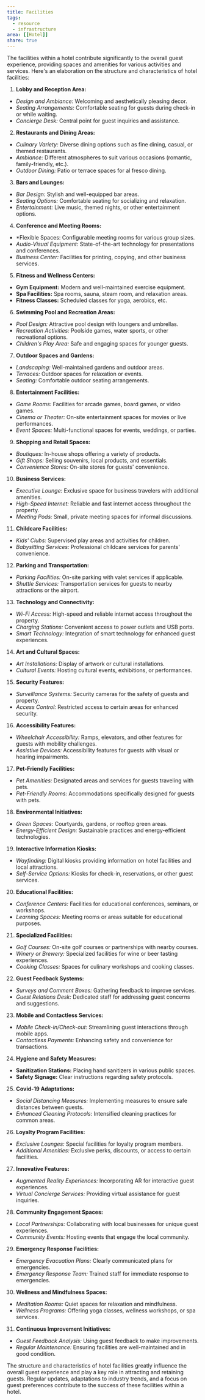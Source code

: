 ```yaml
---
title: Facilities
tags:
  - resource
  - infrastructure
area: [[Hotel]]
share: true
---
```


The facilities within a hotel contribute significantly to the overall guest experience, providing spaces and amenities for various activities and services. Here's an elaboration on the structure and characteristics of hotel facilities:
 
1. **Lobby and Reception Area:**
  - *Design and Ambiance:* Welcoming and aesthetically pleasing decor.
  - *Seating Arrangements:* Comfortable seating for guests during check-in or while waiting.
  - *Concierge Desk:* Central point for guest inquiries and assistance.

2. **Restaurants and Dining Areas:**
  - *Culinary Variety:* Diverse dining options such as fine dining, casual, or themed restaurants.
  - *Ambiance:* Different atmospheres to suit various occasions (romantic, family-friendly, etc.).
  - *Outdoor Dining:* Patio or terrace spaces for al fresco dining.

3. **Bars and Lounges:**
  - *Bar Design:* Stylish and well-equipped bar areas.
  - *Seating Options:* Comfortable seating for socializing and relaxation.
  - *Entertainment:* Live music, themed nights, or other entertainment options.

4. **Conference and Meeting Rooms:**
  - *Flexible Spaces: Configurable meeting rooms for various group sizes.
  - *Audio-Visual Equipment:* State-of-the-art technology for presentations and conferences.
  - *Business Center:* Facilities for printing, copying, and other business services.

5. **Fitness and Wellness Centers:**
  - **Gym Equipment:** Modern and well-maintained exercise equipment.
  - **Spa Facilities:** Spa rooms, sauna, steam room, and relaxation areas.
  - **Fitness Classes:** Scheduled classes for yoga, aerobics, etc.

6. **Swimming Pool and Recreation Areas:**
  - *Pool Design:* Attractive pool design with loungers and umbrellas.
  - *Recreation Activities:* Poolside games, water sports, or other recreational options.
  - *Children's Play Area:* Safe and engaging spaces for younger guests.

7. **Outdoor Spaces and Gardens:**
  - *Landscaping:* Well-maintained gardens and outdoor areas.
  - *Terraces:* Outdoor spaces for relaxation or events.
  - *Seating:* Comfortable outdoor seating arrangements.

8. **Entertainment Facilities:**
  - *Game Rooms:* Facilities for arcade games, board games, or video games.
  - *Cinema or Theater:* On-site entertainment spaces for movies or live performances.
  - *Event Spaces:* Multi-functional spaces for events, weddings, or parties.

9. **Shopping and Retail Spaces:**
  - *Boutiques:* In-house shops offering a variety of products.
  - *Gift Shops:* Selling souvenirs, local products, and essentials.
  - *Convenience Stores:* On-site stores for guests' convenience.

10. **Business Services:**
  - *Executive Lounge:* Exclusive space for business travelers with additional amenities.
  - *High-Speed Internet:* Reliable and fast internet access throughout the property.
  - *Meeting Pods:* Small, private meeting spaces for informal discussions.

11. **Childcare Facilities:**
  - *Kids' Clubs:* Supervised play areas and activities for children.
  - *Babysitting Services:* Professional childcare services for parents' convenience.

12. **Parking and Transportation:**
  - *Parking Facilities:* On-site parking with valet services if applicable.
  - *Shuttle Services:* Transportation services for guests to nearby attractions or the airport.

13. **Technology and Connectivity:**
  - *Wi-Fi Access:* High-speed and reliable internet access throughout the property.
  - *Charging Stations:* Convenient access to power outlets and USB ports.
  - *Smart Technology:* Integration of smart technology for enhanced guest experiences.

14. **Art and Cultural Spaces:**
  - *Art Installations:* Display of artwork or cultural installations.
  - *Cultural Events:* Hosting cultural events, exhibitions, or performances.

15. **Security Features:**
  - *Surveillance Systems:* Security cameras for the safety of guests and property.
  - *Access Control:* Restricted access to certain areas for enhanced security.

16. **Accessibility Features:**
  - *Wheelchair Accessibility:* Ramps, elevators, and other features for guests with mobility challenges.
  - *Assistive Devices:* Accessibility features for guests with visual or hearing impairments.

17. **Pet-Friendly Facilities:**
  - *Pet Amenities:* Designated areas and services for guests traveling with pets.
  - *Pet-Friendly Rooms:* Accommodations specifically designed for guests with pets.

18. **Environmental Initiatives:**
  - *Green Spaces:* Courtyards, gardens, or rooftop green areas.
  - *Energy-Efficient Design:* Sustainable practices and energy-efficient technologies.

19. **Interactive Information Kiosks:**
  - *Wayfinding:* Digital kiosks providing information on hotel facilities and local attractions.
  - *Self-Service Options:* Kiosks for check-in, reservations, or other guest services.

20. **Educational Facilities:**
  - *Conference Centers:* Facilities for educational conferences, seminars, or workshops.
  - *Learning Spaces:* Meeting rooms or areas suitable for educational purposes.

21. **Specialized Facilities:**
  - *Golf Courses:* On-site golf courses or partnerships with nearby courses.
  - *Winery or Brewery:* Specialized facilities for wine or beer tasting experiences.
  - *Cooking Classes:* Spaces for culinary workshops and cooking classes.

22. **Guest Feedback Systems:**
  - *Surveys and Comment Boxes:* Gathering feedback to improve services.
  - *Guest Relations Desk:* Dedicated staff for addressing guest concerns and suggestions.

23. **Mobile and Contactless Services:**
  - *Mobile Check-in/Check-out:* Streamlining guest interactions through mobile apps.
  - *Contactless Payments:* Enhancing safety and convenience for transactions.

24. **Hygiene and Safety Measures:**
  - **Sanitization Stations:** Placing hand sanitizers in various public spaces.
  - **Safety Signage:** Clear instructions regarding safety protocols.

25. **Covid-19 Adaptations:**
  - *Social Distancing Measures:* Implementing measures to ensure safe distances between guests.
  - *Enhanced Cleaning Protocols:* Intensified cleaning practices for common areas.

26. **Loyalty Program Facilities:**
  - *Exclusive Lounges:* Special facilities for loyalty program members.
  - *Additional Amenities:* Exclusive perks, discounts, or access to certain facilities.

27. **Innovative Features:**
  - *Augmented Reality Experiences:* Incorporating AR for interactive guest experiences.
  - *Virtual Concierge Services:* Providing virtual assistance for guest inquiries.

28. **Community Engagement Spaces:**
  - *Local Partnerships:* Collaborating with local businesses for unique guest experiences.
  - *Community Events:* Hosting events that engage the local community.

29. **Emergency Response Facilities:**
  - *Emergency Evacuation Plans:* Clearly communicated plans for emergencies.
  - *Emergency Response Team:* Trained staff for immediate response to emergencies.

30. **Wellness and Mindfulness Spaces:**
  - *Meditation Rooms:* Quiet spaces for relaxation and mindfulness.
  - *Wellness Programs:* Offering yoga classes, wellness workshops, or spa services.

31. **Continuous Improvement Initiatives:**
  - *Guest Feedback Analysis:* Using guest feedback to make improvements.
  - *Regular Maintenance:* Ensuring facilities are well-maintained and in good condition.

The structure and characteristics of hotel facilities greatly influence the overall guest experience and play a key role in attracting and retaining guests. Regular updates, adaptations to industry trends, and a focus on guest preferences contribute to the success of these facilities within a hotel.
